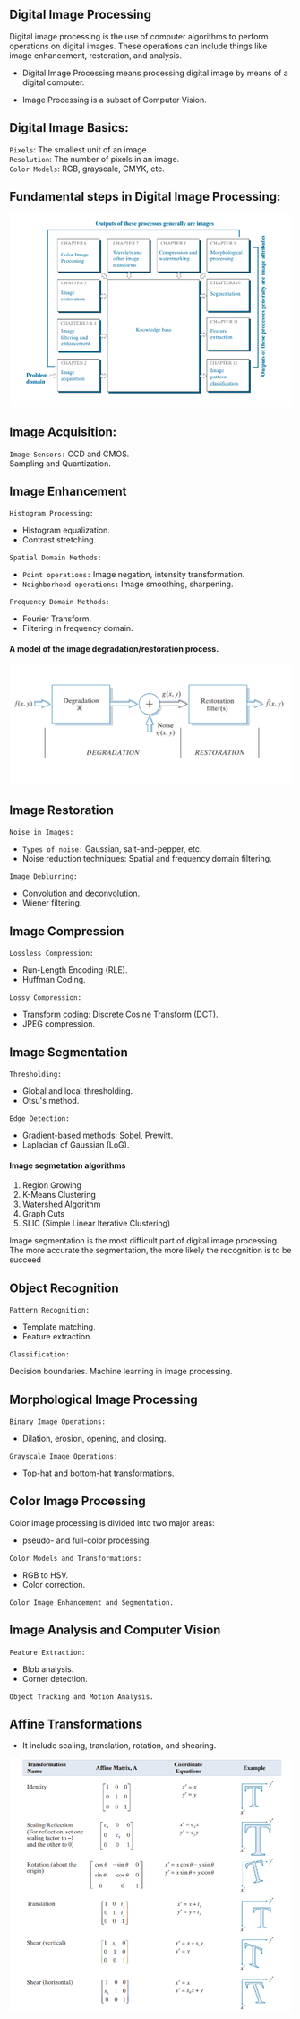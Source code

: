 ## Digital Image Processing
Digital image processing is the use of computer algorithms to perform operations on digital images. These operations can include things like image enhancement, restoration, and analysis.

- Digital Image Processing means processing digital image by means of a digital computer.

- Image Processing is a subset of Computer Vision.

## Digital Image Basics:
`Pixels`: The smallest unit of an image.\
`Resolution`: The number of pixels in an image.\
`Color Models`: RGB, grayscale, CMYK, etc.

## Fundamental steps in Digital Image Processing:
![image](./Notes_Images/Fundamental-steps-in-dip.png)

## Image Acquisition:

`Image Sensors:` CCD and CMOS. \
Sampling and Quantization.

## Image Enhancement
`Histogram Processing:`

- Histogram equalization.
- Contrast stretching.

`Spatial Domain Methods:`

- `Point operations:` Image negation, intensity transformation.
- `Neighborhood operations:` Image smoothing, sharpening.

`Frequency Domain Methods:`

- Fourier Transform.
- Filtering in frequency domain.


#### A model of the image degradation/restoration process.
![image](./Notes_Images/image_degradation-restoration_process_.png)

## Image Restoration
`Noise in Images:`

- `Types of noise:` Gaussian, salt-and-pepper, etc.
- Noise reduction techniques: Spatial and frequency domain filtering.

`Image Deblurring:`

- Convolution and deconvolution.
- Wiener filtering.

## Image Compression
`Lossless Compression:`

- Run-Length Encoding (RLE).
- Huffman Coding.

`Lossy Compression:`

- Transform coding: Discrete Cosine Transform (DCT).
- JPEG compression.

## Image Segmentation
`Thresholding:`

- Global and local thresholding.
- Otsu's method.

`Edge Detection:`

- Gradient-based methods: Sobel, Prewitt.
- Laplacian of Gaussian (LoG).

#### Image segmetation algorithms
1. Region Growing
2. K-Means Clustering
3. Watershed Algorithm
4. Graph Cuts
5. SLIC (Simple Linear Iterative Clustering)

Image segmentation is the most difficult part of digital image processing. The more accurate the segmentation, the more likely the recognition is to be succeed

## Object Recognition
`Pattern Recognition:`

- Template matching.
- Feature extraction.

`Classification:`

Decision boundaries.
Machine learning in image processing.

## Morphological Image Processing
`Binary Image Operations:`

- Dilation, erosion, opening, and closing.

`Grayscale Image Operations:`

- Top-hat and bottom-hat transformations.

## Color Image Processing
Color image processing is divided into two major areas: 
- pseudo- and full-color processing.

`Color Models and Transformations:`

- RGB to HSV.
- Color correction.

`Color Image Enhancement and Segmentation.`

## Image Analysis and Computer Vision
`Feature Extraction:`

- Blob analysis.
- Corner detection.

`Object Tracking and Motion Analysis.`

## Affine Transformations
- It include scaling, translation, rotation, and shearing.

![Image](./Notes_Images/Affine_Transformations.png)